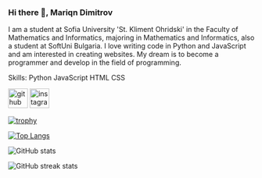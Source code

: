 ### Hi there 👋, Mariqn Dimitrov
I am a student at Sofia University 'St. Kliment Ohridski' in the Faculty of Mathematics and Informatics, majoring in Mathematics and Informatics, also a student at SoftUni Bulgaria. I love writing code in Python and JavaScript and am interested in creating websites. My dream is to become a programmer and develop in the field of programming.

Skills: Python JavaScript HTML CSS



[<img src='https://cdn.jsdelivr.net/npm/simple-icons@3.0.1/icons/github.svg' alt='github' height='40'>](https://github.com/MariqnDimitrov)  [<img src='https://cdn.jsdelivr.net/npm/simple-icons@3.0.1/icons/instagram.svg' alt='instagram' height='40'>](https://www.instagram.com/mariqndimitrovv/)  

[![trophy](https://github-profile-trophy.vercel.app/?username=MariqnDimitrov)](https://github.com/ryo-ma/github-profile-trophy)

[![Top Langs](https://github-readme-stats.vercel.app/api/top-langs/?username=MariqnDimitrov)](https://github.com/anuraghazra/github-readme-stats)

![GitHub stats](https://github-readme-stats.vercel.app/api?username=MariqnDimitrov&show_icons=true)  

![GitHub streak stats](https://streak-stats.demolab.com/?user=MariqnDimitrov)  

